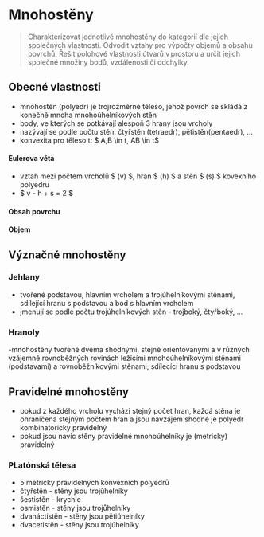 # Mnohostěny 

> Charakterizovat jednotlivé mnohostěny do kategorií dle jejich společných vlastností. Odvodit vztahy pro výpočty objemů a obsahu povrchů. Řešit polohové vlastnosti útvarů v prostoru a určit jejich společné množiny bodů, vzdálenosti či odchylky. 

## Obecné vlastnosti
- mnohostěn (polyedr) je trojrozměrné těleso, jehož povrch se skládá z konečně mnoha mnohoúhelníkových stěn
- body, ve kterých se potkávají alespoň 3 hrany jsou vrcholy
- nazývají se podle počtu stěn: čtyřstěn (tetraedr), pětistěn(pentaedr), ...
- konvexita pro těleso t: $ A,B \in t, AB \in t$

#### Eulerova věta
- vztah mezi počtem vrcholů $ (v) $, hran $ (h) $ a stěn $ (s) $ kovexního polyedru
- $ v - h + s = 2 $

#### Obsah povrchu

#### Objem


## Význačné mnohostěny

### Jehlany
- tvořené podstavou, hlavním vrcholem a trojúhelníkovými stěnami, sdílející hranu s podstavou a bod s hlavním vrcholem
- jmenují se podle počtu trojúhelníkových stěn - trojboký, čtyřboký, ...

### Hranoly
-mnohostěny tvořené dvěma shodnými, stejně orientovanými a v různých vzájemně rovnoběžných rovinách ležícími mnohoúhelníkovými stěnami (podstavami) a rovnoběžníkovými stěnami, sdílecící hranu s podstavou

## Pravidelné mnohostěny
- pokud z každého vrcholu vycházi stejný počet hran, každá stěna je ohraničena stejným počtem hran a jsou navzájem shodné je polyedr kombinatoricky pravidelný
- pokud jsou navíc stěny pravidelné mnohoúhelníky je (metricky) pravidelný

### PLatónská tělesa
- 5 metricky pravidelných konvexních polyedrů
- čtyřstěn - stěny jsou trojůhelníky
- šestistěn - krychle
- osmistěn - stěny jsou  trojůhelníky
- dvanáctistěn - stěny jsou pětiúhelníky
- dvacetistěn - stěny jsou  trojúhelníky